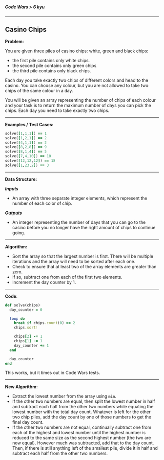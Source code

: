##### Code Wars > 6 kyu

---

## Casino Chips

**Problem:**  

You are given three piles of casino chips: white, green and black chips:

* the first pile contains only white chips.
* the second pile contains only green chips.
* the third pile contains only black chips.

Each day you take exactly two chips of different colors and head to the casino. You can choose any colour, but you are not allowed to take two chips of the same colour in a day.  

You will be given an array representing the number of chips of each colour and your task is to return the maximum number of days you can pick the chips. Each day you need to take exactly two chips.  

---

**Examples / Test Cases:**  

```ruby
solve([1,1,1]) == 1
solve([1,2,1]) == 2
solve([4,1,1]) == 2
solve([8,2,8]) == 9
solve([8,1,4]) == 5
solve([7,4,10]) == 10
solve([12,12,12]) == 18
solve([1,23,2]) == 3
```

---

**Data Structure:**  

**_Inputs_**

* An array with three separate integer elements, which represent the number of each color of chip.

**_Outputs_**

* An integer representing the number of days that you can go to the casino before you no longer have the right amount of chips to continue going.

---

**Algorithm:**  

* Sort the array so that the largest number is first. There will be multiple iterations and the array will need to be sorted after each one.
* Check to ensure that at least two of the array elements are greater than zero.
* If so, subtract one from each of the first two elements.
* Increment the day counter by 1.

---

**Code:**  

```ruby
def solve(chips)
  day_counter = 0

  loop do
    break if chips.count(0) >= 2
    chips.sort!

    chips[2] -= 1
    chips[1] -= 1
    day_counter += 1
  end

  day_counter
end
```

This works, but it times out in Code Wars tests. 

---

**New Algorithm:**

* Extract the lowest number from the array using `min`.
* If the other two numbers are equal, then split the lowest number in half and subtract each half from the other two numbers while equating the lowest number with the total day count. Whatever is left for the other two chip piles, add the day count by one of those numbers to get the final day count.
* If the other two numbers are not equal, continually subtract one from each of the highest and lowest number until the highest number is reduced to the same size as the second highest number (the two are now equal). However much was subtracted, add that to the day count. Then, if there is still anything left of the smallest pile, divide it in half and subtract each half from the other two numbers. 